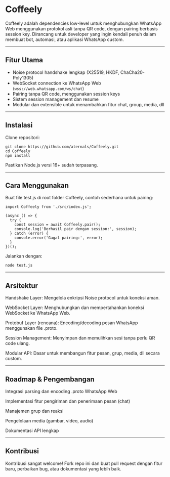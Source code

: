 # Coffeely

Coffeely adalah dependencies low-level untuk menghubungkan WhatsApp Web menggunakan protokol asli tanpa QR code, dengan pairing berbasis session key. Dirancang untuk developer yang ingin kendali penuh dalam membuat bot, automasi, atau aplikasi WhatsApp custom.

---

## Fitur Utama

- Noise protocol handshake lengkap (X25519, HKDF, ChaCha20-Poly1305)
- WebSocket connection ke WhatsApp Web (`wss://web.whatsapp.com/ws/chat`)
- Pairing tanpa QR code, menggunakan session keys
- Sistem session management dan resume
- Modular dan extensible untuk menambahkan fitur chat, group, media, dll

---

## Instalasi

Clone repositori:

```
git clone https://github.com/aternals/Coffeely.git
cd Coffeely
npm install
```
Pastikan Node.js versi 16+ sudah terpasang.


---

## Cara Menggunakan

Buat file test.js di root folder Coffeely, contoh sederhana untuk pairing:
```
import Coffeely from './src/index.js';

(async () => {
  try {
    const session = await Coffeely.pair();
    console.log('Berhasil pair dengan session:', session);
  } catch (error) {
    console.error('Gagal pairing:', error);
  }
})();
```
Jalankan dengan:
```
node test.js
```

---

## Arsitektur

Handshake Layer: Mengelola enkripsi Noise protocol untuk koneksi aman.

WebSocket Layer: Menghubungkan dan mempertahankan koneksi WebSocket ke WhatsApp Web.

Protobuf Layer (rencana): Encoding/decoding pesan WhatsApp menggunakan file .proto.

Session Management: Menyimpan dan memulihkan sesi tanpa perlu QR code ulang.

Modular API: Dasar untuk membangun fitur pesan, grup, media, dll secara custom.



---

## Roadmap & Pengembangan

Integrasi parsing dan encoding .proto WhatsApp Web

Implementasi fitur pengiriman dan penerimaan pesan (chat)

Manajemen grup dan reaksi

Pengelolaan media (gambar, video, audio)

Dokumentasi API lengkap



---

## Kontribusi
Kontribusi sangat welcome!
Fork repo ini dan buat pull request dengan fitur baru, perbaikan bug, atau dokumentasi yang lebih baik.
